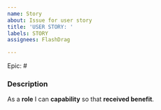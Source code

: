 ```yaml
---
name: Story
about: Issue for user story
title: 'USER STORY: '
labels: STORY
assignees: FlashDrag

---
```


Epic: #

### Description
As a **role** I can **capability** so that **received benefit**.

